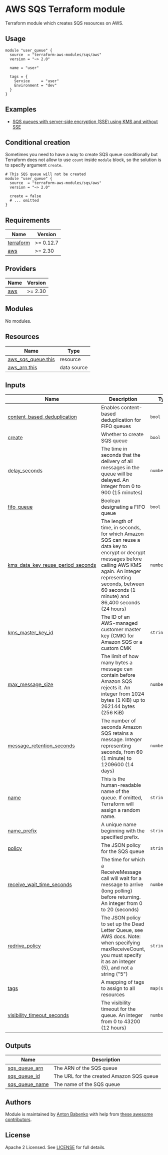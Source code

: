 # AWS SQS Terraform module

Terraform module which creates SQS resources on AWS.

## Usage

```hcl
module "user_queue" {
  source  = "terraform-aws-modules/sqs/aws"
  version = "~> 2.0"

  name = "user"

  tags = {
    Service     = "user"
    Environment = "dev"
  }
}
```

## Examples

- [SQS queues with server-side encryption (SSE) using KMS and without SSE](https://github.com/mackah666/terraform-aws-sqs/tree/main/examples/complete)

## Conditional creation

Sometimes you need to have a way to create SQS queue conditionally but Terraform does not allow to use `count` inside `module` block, so the solution is to specify argument `create`.

```hcl
# This SQS queue will not be created
module "user_queue" {
  source  = "terraform-aws-modules/sqs/aws"
  version = "~> 2.0"

  create = false
  # ... omitted
}
```

<!-- BEGINNING OF PRE-COMMIT-TERRAFORM DOCS HOOK -->
## Requirements

| Name | Version |
|------|---------|
| <a name="requirement_terraform"></a> [terraform](#requirement\_terraform) | >= 0.12.7 |
| <a name="requirement_aws"></a> [aws](#requirement\_aws) | >= 2.30 |

## Providers

| Name | Version |
|------|---------|
| <a name="provider_aws"></a> [aws](#provider\_aws) | >= 2.30 |

## Modules

No modules.

## Resources

| Name | Type |
|------|------|
| [aws_sqs_queue.this](https://registry.terraform.io/providers/hashicorp/aws/latest/docs/resources/sqs_queue) | resource |
| [aws_arn.this](https://registry.terraform.io/providers/hashicorp/aws/latest/docs/data-sources/arn) | data source |

## Inputs

| Name | Description | Type | Default | Required |
|------|-------------|------|---------|:--------:|
| <a name="input_content_based_deduplication"></a> [content\_based\_deduplication](#input\_content\_based\_deduplication) | Enables content-based deduplication for FIFO queues | `bool` | `false` | no |
| <a name="input_create"></a> [create](#input\_create) | Whether to create SQS queue | `bool` | `true` | no |
| <a name="input_delay_seconds"></a> [delay\_seconds](#input\_delay\_seconds) | The time in seconds that the delivery of all messages in the queue will be delayed. An integer from 0 to 900 (15 minutes) | `number` | `0` | no |
| <a name="input_fifo_queue"></a> [fifo\_queue](#input\_fifo\_queue) | Boolean designating a FIFO queue | `bool` | `false` | no |
| <a name="input_kms_data_key_reuse_period_seconds"></a> [kms\_data\_key\_reuse\_period\_seconds](#input\_kms\_data\_key\_reuse\_period\_seconds) | The length of time, in seconds, for which Amazon SQS can reuse a data key to encrypt or decrypt messages before calling AWS KMS again. An integer representing seconds, between 60 seconds (1 minute) and 86,400 seconds (24 hours) | `number` | `300` | no |
| <a name="input_kms_master_key_id"></a> [kms\_master\_key\_id](#input\_kms\_master\_key\_id) | The ID of an AWS-managed customer master key (CMK) for Amazon SQS or a custom CMK | `string` | `null` | no |
| <a name="input_max_message_size"></a> [max\_message\_size](#input\_max\_message\_size) | The limit of how many bytes a message can contain before Amazon SQS rejects it. An integer from 1024 bytes (1 KiB) up to 262144 bytes (256 KiB) | `number` | `262144` | no |
| <a name="input_message_retention_seconds"></a> [message\_retention\_seconds](#input\_message\_retention\_seconds) | The number of seconds Amazon SQS retains a message. Integer representing seconds, from 60 (1 minute) to 1209600 (14 days) | `number` | `345600` | no |
| <a name="input_name"></a> [name](#input\_name) | This is the human-readable name of the queue. If omitted, Terraform will assign a random name. | `string` | `null` | no |
| <a name="input_name_prefix"></a> [name\_prefix](#input\_name\_prefix) | A unique name beginning with the specified prefix. | `string` | `null` | no |
| <a name="input_policy"></a> [policy](#input\_policy) | The JSON policy for the SQS queue | `string` | `""` | no |
| <a name="input_receive_wait_time_seconds"></a> [receive\_wait\_time\_seconds](#input\_receive\_wait\_time\_seconds) | The time for which a ReceiveMessage call will wait for a message to arrive (long polling) before returning. An integer from 0 to 20 (seconds) | `number` | `0` | no |
| <a name="input_redrive_policy"></a> [redrive\_policy](#input\_redrive\_policy) | The JSON policy to set up the Dead Letter Queue, see AWS docs. Note: when specifying maxReceiveCount, you must specify it as an integer (5), and not a string ("5") | `string` | `""` | no |
| <a name="input_tags"></a> [tags](#input\_tags) | A mapping of tags to assign to all resources | `map(string)` | `{}` | no |
| <a name="input_visibility_timeout_seconds"></a> [visibility\_timeout\_seconds](#input\_visibility\_timeout\_seconds) | The visibility timeout for the queue. An integer from 0 to 43200 (12 hours) | `number` | `30` | no |

## Outputs

| Name | Description |
|------|-------------|
| <a name="output_sqs_queue_arn"></a> [sqs\_queue\_arn](#output\_sqs\_queue\_arn) | The ARN of the SQS queue |
| <a name="output_sqs_queue_id"></a> [sqs\_queue\_id](#output\_sqs\_queue\_id) | The URL for the created Amazon SQS queue |
| <a name="output_sqs_queue_name"></a> [sqs\_queue\_name](#output\_sqs\_queue\_name) | The name of the SQS queue |
<!-- END OF PRE-COMMIT-TERRAFORM DOCS HOOK -->

## Authors

Module is maintained by [Anton Babenko](https://github.com/antonbabenko) with help from [these awesome contributors](https://github.com/terraform-aws-modules/terraform-aws-sqs/graphs/contributors).

## License

Apache 2 Licensed. See [LICENSE](https://github.com/terraform-aws-modules/terraform-aws-sqs/tree/master/LICENSE) for full details.
